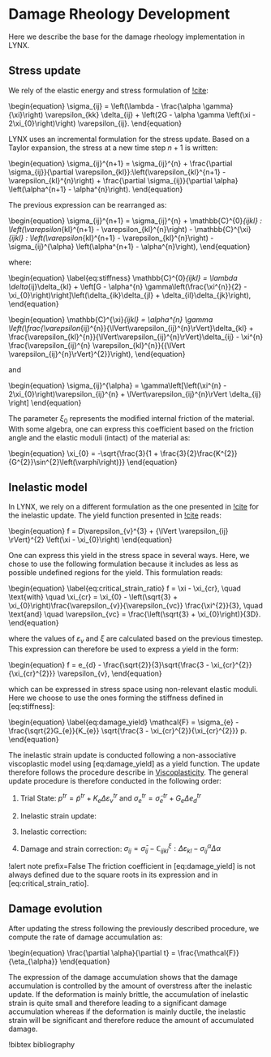 # Damage Rheology Development

Here we describe the base for the damage rheology implementation in LYNX.

## Stress update

We rely of the elastic energy and stress formulation of [!cite](lyakhovsky1997):

\begin{equation}
  \sigma_{ij} = \left(\lambda - \frac{\alpha \gamma}{\xi}\right) \varepsilon_{kk} \delta_{ij} + \left(2G - \alpha \gamma \left(\xi - 2\xi_{0}\right)\right) \varepsilon_{ij}.
\end{equation}

LYNX uses an incremental formulation for the stress update. Based on a Taylor expansion, the stress at a new time step $n+1$ is written:

\begin{equation}
  \sigma_{ij}^{n+1} = \sigma_{ij}^{n} + \frac{\partial \sigma_{ij}}{\partial \varepsilon_{kl}}:\left(\varepsilon_{kl}^{n+1} - \varepsilon_{kl}^{n}\right) + \frac{\partial \sigma_{ij}}{\partial \alpha} \left(\alpha^{n+1} - \alpha^{n}\right).
\end{equation}

The previous expression can be rearranged as:

\begin{equation}
  \sigma_{ij}^{n+1} = \sigma_{ij}^{n} + \mathbb{C}^{0}_{ijkl} : \left(\varepsilon_{kl}^{n+1} - \varepsilon_{kl}^{n}\right) - \mathbb{C}^{\xi}_{ijkl} : \left(\varepsilon_{kl}^{n+1} - \varepsilon_{kl}^{n}\right) - \sigma_{ij}^{\alpha} \left(\alpha^{n+1} - \alpha^{n}\right),
\end{equation}

where:

\begin{equation}
\label{eq:stiffness}
  \mathbb{C}^{0}_{ijkl} = \lambda \delta_{ij}\delta_{kl} + \left[G - \alpha^{n} \gamma\left(\frac{\xi^{n}}{2} - \xi_{0}\right)\right]\left(\delta_{ik}\delta_{jl} + \delta_{il}\delta_{jk}\right),
\end{equation}

\begin{equation}
  \mathbb{C}^{\xi}_{ijkl} = \alpha^{n} \gamma \left(\frac{\varepsilon_{ij}^{n}}{\lVert\varepsilon_{ij}^{n}\rVert}\delta_{kl} + \frac{\varepsilon_{kl}^{n}}{\lVert\varepsilon_{ij}^{n}\rVert}\delta_{ij} - \xi^{n} \frac{\varepsilon_{ij}^{n} \varepsilon_{kl}^{n}}{{\lVert \varepsilon_{ij}^{n}\rVert}^{2}}\right),
\end{equation}

and 

\begin{equation}
  \sigma_{ij}^{\alpha} = \gamma\left[\left(\xi^{n} - 2\xi_{0}\right)\varepsilon_{ij}^{n} + \lVert\varepsilon_{ij}^{n}\rVert \delta_{ij} \right]
\end{equation}

The parameter $\xi_{0}$ represents the modified internal friction of the material. With some algebra, one can express this coefficient based on the friction angle and the elastic moduli (intact) of the material as:

\begin{equation}
  \xi_{0} = -\sqrt{\frac{3}{1 + \frac{3}{2}\frac{K^{2}}{G^{2}}\sin^{2}\left(\varphi\right)}}
\end{equation}

## Inelastic model

In LYNX, we rely on a different formulation as the one presented in [!cite](lyakhovsky1997,lyakhovsky2015) for the inelastic update. The yield function presented in [!cite](lyakhovsky2015) reads:

\begin{equation}
  f = D\varepsilon_{v}^{3} + {\lVert \varepsilon_{ij} \rVert}^{2} \left(\xi - \xi_{0}\right)
\end{equation}

One can express this yield in the stress space in several ways. Here, we chose to use the following formulation because it includes as less as possible undefined regions for the yield. This formulation reads:

\begin{equation}
\label{eq:critical_strain_ratio}
 f = \xi - \xi_{cr}, \quad \text{with} \quad \xi_{cr} = \xi_{0} - \left(\sqrt{3} + \xi_{0}\right)\frac{\varepsilon_{v}}{\varepsilon_{vc}} \frac{\xi^{2}}{3}, \quad \text{and} \quad \varepsilon_{vc} = \frac{\left(\sqrt{3} + \xi_{0}\right)}{3D}.
\end{equation}

where the values of $\varepsilon_{v}$ and $\xi$ are calculated based on the previous timestep. This expression can therefore be used to express a yield in the form:

\begin{equation}
  f = e_{d} - \frac{\sqrt{2}}{3}\sqrt{\frac{3 - \xi_{cr}^{2}}{\xi_{cr}^{2}}} \varepsilon_{v},
\end{equation}

which can be expressed in stress space using non-relevant elastic moduli. Here we choose to use the ones forming the stiffness defined in [eq:stiffness]:

\begin{equation}
\label{eq:damage_yield}
  \mathcal{F} = \sigma_{e} - \frac{\sqrt{2}G_{e}}{K_{e}} \sqrt{\frac{3 - \xi_{cr}^{2}}{\xi_{cr}^{2}}} p.
\end{equation}

The inelastic strain update is conducted following a non-associative viscoplastic model using [eq:damage_yield] as a yield function. 
The update therefore follows the procedure describe in [Viscoplasticity](application_development/viscoplasticity.md). The general update procedure is therefore conducted in the following order:

1. Trial State: $p^{tr} = \tilde{p}^{tr} + K_{e} \Delta \varepsilon_{v}^{tr}$ and $\sigma_{e}^{tr} = \tilde{\sigma}_{e}^{tr} + G_{e} \Delta e_{d}^{tr}$

2. Inelastic strain update:

3. Inelastic correction: 

3. Damage and strain correction: $\sigma_{ij} = \bar{\sigma}_{ij} - \mathbb{C}^{\xi}_{ijkl} : \Delta\varepsilon_{kl} - \sigma_{ij}^{\alpha} \Delta \alpha$

!alert note prefix=False
The friction coefficient in [eq:damage_yield] is not always defined due to the square roots in its expression and in [eq:critical_strain_ratio]. 

## Damage evolution

After updating the stress following the previously described procedure, we compute the rate of damage accumulation as:

\begin{equation}
  \frac{\partial \alpha}{\partial t} = \frac{\mathcal{F}}{\eta_{\alpha}}
\end{equation}

The expression of the damage accumulation shows that the damage accumulation is controlled by the amount of overstress after the inelastic update. If the deformation is mainly brittle, the accumulation of inelastic strain is quite small and therefore leading to a significant damage accumulation whereas if the deformation is mainly ductile, the inelastic strain will be significant and therefore reduce the amount of accumulated damage.

!bibtex bibliography
